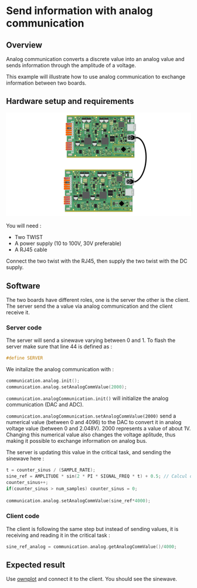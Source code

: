 # Send information with analog communication

## Overview

Analog communication converts a discrete value into an analog value and sends information through the amplitude of a voltage.

This example will illustrate how to use analog communication to exchange information between two boards.

## Hardware setup and requirements

![schema](Image/schema_analog_TWIST.png)

You will need :

- Two TWIST
- A power supply (10 to 100V, 30V preferable)
- A RJ45 cable

Connect the two twist with the RJ45, then supply the two twist with the DC supply.

## Software

The two boards have different roles, one is the server the other is the client. The server send the a value via analog communication and the client receive it.

### Server code

The server will send a sinewave varying  between 0 and 1. To flash the server make sure that line 44 is defined as :

```cpp
#define SERVER
```

We initalize the analog communication with :

```cpp
communication.analog.init();
communication.analog.setAnalogCommValue(2000);
```
`communication.analogCommunication.init()` will initialize the analog communication (DAC and ADC).

`communication.analogCommunication.setAnalogCommValue(2000)` send a numerical value (between 0 and 4096) to the DAC to convert it in analog voltage value (between 0 and 2.048V). 2000 represents a value of about 1V. Changing this numerical value also changes the voltage aplitude, thus making it possible to exchange information on analog bus.

The server is updating this value in the critical task, and sending the sinewave here :


```cpp
t = counter_sinus / (SAMPLE_RATE);
sine_ref = AMPLITUDE * sin(2 * PI * SIGNAL_FREQ * t) + 0.5; // Calcul de l'échantillon
counter_sinus++;
if(counter_sinus > num_samples) counter_sinus = 0;

communication.analog.setAnalogCommValue(sine_ref*4000);
```

### Client code

The client is following the same step but instead of sending values, it is receiving and reading it in the critical task :

```cpp
sine_ref_analog = communication.analog.getAnalogCommValue()/4000;
```

## Expected result

Use [ownplot](https://github.com/owntech-foundation/OwnPlot) and connect it to the client. You should see the sinewave.
